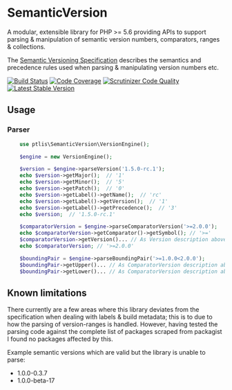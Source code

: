 # SemanticVersion

A modular, extensible library for PHP >= 5.6 providing APIs to support parsing & manipulation of semantic version numbers, comparators, ranges & collections.

The [Semantic Versioning Specification](http://semver.org/) describes the semantics and precedence rules used when parsing & manipulating version numbers etc.

[![Build Status](https://travis-ci.org/ptlis/semantic-version.png?branch=master)](https://travis-ci.org/ptlis/semantic-version) [![Code Coverage](https://scrutinizer-ci.com/g/ptlis/semantic-version/badges/coverage.png?b=master)](https://scrutinizer-ci.com/g/ptlis/semantic-version/?branch=master) [![Scrutinizer Code Quality](https://scrutinizer-ci.com/g/ptlis/semantic-version/badges/quality-score.png?b=master)](https://scrutinizer-ci.com/g/ptlis/semantic-version/?branch=master) [![Latest Stable Version](https://poser.pugx.org/ptlis/semantic-version/v/stable.png)](https://packagist.org/packages/ptlis/semantic-version)

## Usage

### Parser

```php
    use ptlis\SemanticVersion\VersionEngine();

    $engine = new VersionEngine();

    $version = $engine->parseVersion('1.5.0-rc.1');
    echo $version->getMajor();  // '1'
    echo $version->getMinor();  // '5'
    echo $version->getPatch();  // '0'
    echo $version->getLabel()->getName();  // 'rc'
    echo $version->getLabel()->getVersion();  // '1'
    echo $version->getLabel()->getPrecedence();  // '3'
    echo $version;  // '1.5.0-rc.1'

    $comparatorVersion = $engine->parseComparatorVersion('>=2.0.0');
    echo $comparatorVersion->getComparator()->getSymbol(); // '>='
    $comparatorVersion->getVersion()... // As Version description above
    echo $comparatorVersion; // '>=2.0.0'

    $boundingPair = $engine->parseBoundingPair('>=1.0.0<2.0.0');
    $boundingPair->getUpper()... // As ComparatorVersion description above
    $boundingPair->getLower()... // As ComparatorVersion description above
```

## Known limitations

There currently are a few areas where this library deviates from the specification when dealing with labels & build metadata; this is to due to how the parsing of version-ranges is handled. However, having tested the parsing code against the complete list of packages scraped from packagist I found no packages affected by this.

Example semantic versions which are valid but the library is unable to parse:

* 1.0.0-0.3.7
* 1.0.0-beta-17

